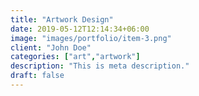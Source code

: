 ```yaml
---
title: "Artwork Design"
date: 2019-05-12T12:14:34+06:00
image: "images/portfolio/item-3.png"
client: "John Doe"
categories: ["art","artwork"]
description: "This is meta description."
draft: false
---
```



